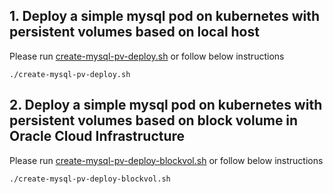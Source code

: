 ## 1. Deploy a simple mysql pod on kubernetes with persistent volumes based on local host


Please run [create-mysql-pv-deploy.sh](https://github.com/fharris/mysql-kubernetes/blob/main/create-mysql-pv-deploy.sh) or follow below instructions

```
./create-mysql-pv-deploy.sh
```

## 2. Deploy a simple mysql pod on kubernetes with persistent volumes based on block volume in Oracle Cloud Infrastructure


Please run [create-mysql-pv-deploy-blockvol.sh](https://github.com/fharris/mysql-kubernetes/blob/main/create-mysql-pv-deploy-blockvol.sh) or follow below instructions

```
./create-mysql-pv-deploy-blockvol.sh
```

